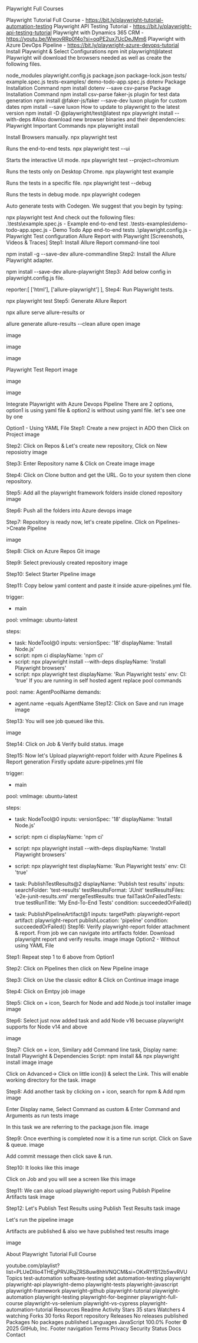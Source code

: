 Playwright Full Courses

Playwright Tutorial Full Course - https://bit.ly/playwright-tutorial-automation-testing
Playwright API Testing Tutorial - https://bit.ly/playwright-api-testing-tutorial
Playwright with Dynamics 365 CRM - https://youtu.be/WwovRRp0f4o?si=oqPE2ux7UcDeJMm6
Playwright with Azure DevOps Pipeline - https://bit.ly/playwright-azure-devops-tutorial
Install Playwright & Select Configurations
npm init playwright@latest
Playwright will download the browsers needed as well as create the following files.

node_modules
playwright.config.js
package.json
package-lock.json
tests/ example.spec.js
tests-examples/ demo-todo-app.spec.js
dotenv Package Installation Command
npm install dotenv --save
csv-parse Package Installation Command
npm install csv-parse
faker-js plugin for test data generation
npm install @faker-js/faker --save-dev
luxon plugin for custom dates
npm install --save luxon
How to update to playwright to the latest version
npm install -D @playwright/test@latest
npx playwright install --with-deps #Also download new browser binaries and their dependencies:
Playwright Important Commands
npx playwright install

Install Browsers manually.
npx playwright test

Runs the end-to-end tests.
npx playwright test --ui

Starts the interactive UI mode.
npx playwright test --project=chromium

Runs the tests only on Desktop Chrome.
npx playwright test example

Runs the tests in a specific file.
npx playwright test --debug

Runs the tests in debug mode.
npx playwright codegen

Auto generate tests with Codegen.
We suggest that you begin by typing:

npx playwright test
And check out the following files:
.\tests\example.spec.js - Example end-to-end test
.\tests-examples\demo-todo-app.spec.js - Demo Todo App end-to-end tests
.\playwright.config.js - Playwright Test configuration
Allure Report with Playwright [Screenshots, Videos & Traces]
Step1: Install Allure Report command-line tool

npm install -g --save-dev allure-commandline
Step2: Install the Allure Playwright adapter.

npm install --save-dev allure-playwright
Step3: Add below config in playwright.config.js file.

reporter:[
['html'],
['allure-playwright']
],
Step4: Run Playwright tests.

npx playwright test
Step5: Generate Allure Report

npx allure serve allure-results
or

allure generate allure-results --clean
allure open
image

image

image

image

Playwright Test Report
image

image

image

Integrate Playwright with Azure Devops Pipeline
There are 2 options, option1 is using yaml file & option2 is without using yaml file. let's see one by one

Option1 - Using YAML File
Step1: Create a new project in ADO then Click on Project image

Step2: Click on Repos & Let's create new repository, Click on New reposiotry image

Step3: Enter Repository name & Click on Create image image

Step4: Click on Clone button and get the URL. Go to your system then clone repository.

Step5: Add all the playwright framework folders inside cloned repository image

Step6: Push all the folders into Azure devops image

Step7: Repository is ready now, let's create pipeline. Click on Pipelines->Create Pipeline

image

Step8: Click on Azure Repos Git image

Step9: Select previously created repository image

Step10: Select Starter Pipeline image

Step11: Copy below yaml content and paste it inside azure-pipelines.yml file.

trigger:
- main

pool:
  vmImage: ubuntu-latest

steps:
- task: NodeTool@0
  inputs:
    versionSpec: '18'
  displayName: 'Install Node.js'
- script: npm ci
  displayName: 'npm ci'
- script: npx playwright install --with-deps
  displayName: 'Install Playwright browsers'
- script: npx playwright test
  displayName: 'Run Playwright tests'
  env:
    CI: 'true'
If you are running in self hosted agent replace pool commands

pool:
   name: AgentPoolName
   demands:
   - agent.name -equals AgentName
Step12: Click on Save and run image image

Step13: You will see job queued like this.

image

Step14: Click on Job & Verify build status. image

Step15: Now let's Upload playwright-report folder with Azure Pipelines & Report generation Firstly update azure-pipelines.yml file

trigger:
- main

pool:
  vmImage: ubuntu-latest

steps:
- task: NodeTool@0
  inputs:
    versionSpec: '18'
  displayName: 'Install Node.js'
- script: npm ci
  displayName: 'npm ci'
- script: npx playwright install --with-deps
  displayName: 'Install Playwright browsers'
- script: npx playwright test
  displayName: 'Run Playwright tests'
  env:
    CI: 'true'

- task: PublishTestResults@2
  displayName: 'Publish test results'
  inputs:
    searchFolder: 'test-results'
    testResultsFormat: 'JUnit'
    testResultsFiles: 'e2e-junit-results.xml'
    mergeTestResults: true
    failTaskOnFailedTests: true
    testRunTitle: 'My End-To-End Tests'
  condition: succeededOrFailed()
- task: PublishPipelineArtifact@1
  inputs:
    targetPath: playwright-report
    artifact: playwright-report
    publishLocation: 'pipeline'
  condition: succeededOrFailed()
Step16: Verify playwright-report folder attachment & report. From job we can navigate into artifacts folder. Download playwright report and verify results. image image
Option2 - Without using YAML File

Step1: Repeat step 1 to 6 above from Option1

Step2: Click on Pipelines then click on New Pipeline image

Step3: Click on Use the classic editor & Click on Continue image image

Step4: Click on Emtpy job image

Step5: Click on + icon, Search for Node and add Node.js tool installer image image

Step6: Select just now added task and add Node v16 becuase playwright supports for Node v14 and above

image

Step7: Click on + icon, Similary add Command line task, Display name: Install Playwright & Dependencies Script: npm install && npx playwright install image image

Click on Advanced-> Click on little icon(i) & select the Link. This will enable working directory for the task. image

Step8: Add another task by clicking on + icon, search for npm & Add npm image

Enter Display name, Select Command as custom & Enter Command and Arguments as run tests image

In this task we are referring to the package.json file. image

Step9: Once everthing is completed now it is a time run script. Click on Save & queue. image

Add commit message then click save & run.

Step10: It looks like this image

Click on Job and you will see a screen like this image

Step11: We can also upload playwright-report using Publish Pipeline Artifacts task image

Step12: Let's Publish Test Results using Publish Test Results task image

Let's run the pipeline image

Artifacts are published & also we have published test results image

image

About
Playwright Tutorial Full Course

youtube.com/playlist?list=PLUeDIlio4THEgPRVJRqZRS8uw8hhVNQCM&si=OKxRYfB12b5wvRVU
Topics
test-automation software-testing sdet automation-testing playwright playwright-api playwright-demo playwright-tests playwright-javascript playwright-framework playwright-github playwright-tutorial playwright-automation playwright-testing playwright-for-beginner playwright-full-course playwright-vs-selenium playwright-vs-cypress playwright-automation-tutorial
Resources
 Readme
 Activity
Stars
 35 stars
Watchers
 4 watching
Forks
 30 forks
Report repository
Releases
No releases published
Packages
No packages published
Languages
JavaScript
100.0%
Footer
© 2025 GitHub, Inc.
Footer navigation
Terms
Privacy
Security
Status
Docs
Contact